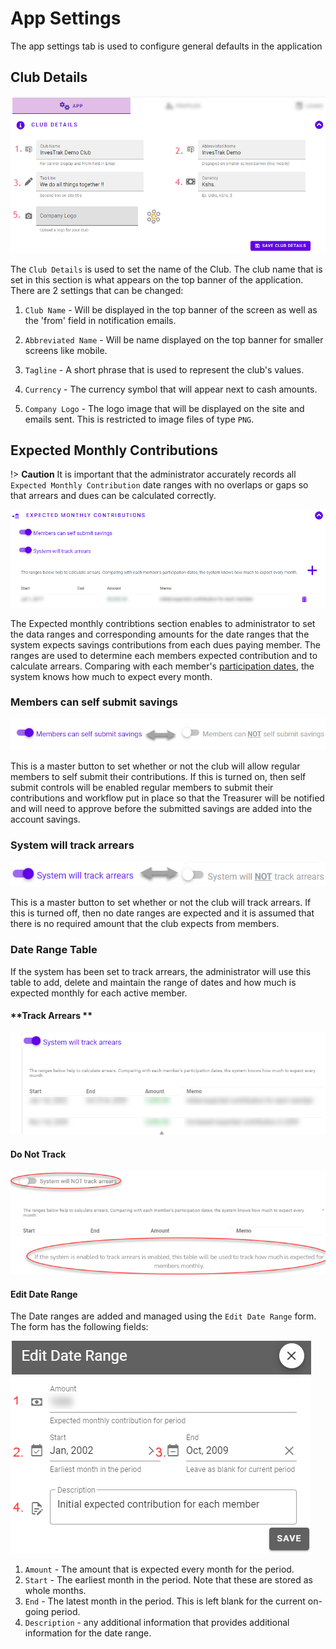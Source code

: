 
# App Settings
The app settings tab is used to configure general defaults in the application

## Club Details
![alt text](../images/11.2_Club_details.png ":size=400 System Settings menu")

The `Club Details` is used to set  the name of the Club. The club name that is set in this section is what appears on the top banner of the application. There are 2 settings that can be changed:

1. `Club Name` - Will be displayed in the top banner of the screen as well as the 'from' field in notification emails.

1. `Abbreviated Name` - Will be name displayed on the top banner for smaller screens like mobile.

1. `Tagline` - A short phrase that is used to represent the club's values.

1. `Currency` - The currency symbol that will appear next to cash amounts.

1. `Company Logo` - The logo image that will be displayed on the site and emails sent. This is restricted to image files of type `PNG`.

## Expected Monthly Contributions

!> **Caution** It is important that the administrator accurately records all `Expected Monthly Contribution` date ranges with no overlaps or gaps so that arrears and dues can be calculated correctly.

![alt text](../images/11.3_Expected_monthly.png ":size=400 Expected monthly payments")


The Expected monthly contribtions section enables to administrator to set  the data ranges and corresponding amounts for the date ranges that the system expects savings contributions from each dues paying member. The ranges are used to determine each members expected contribution and to calculate arrears. Comparing with each member's [participation dates](member-accounts.md?id=participation-dates), the system knows how much to expect every month.

### Members can self submit savings 
![alt text](../images/11.2.2_Self_Submit_Button.png ":size=400 Track Arrears Button")

This is a master button to set whether or not the club will allow regular members to self submit their contributions. If this is turned on, then self submit controls will be enabled regular members to submit their contributions and workflow put in place so that the Treasurer will be notified and will need to approve before the submitted savings are added into the account savings.

### System will track arrears 
![alt text](../images/11.2.2_Track_Arrears_Button.png ":size=400 Track Arrears Button")

This is a master button to set whether or not the club will track arrears. If this is turned off, then no date ranges are expected and it is assumed that there is no required amount that the club expects from members.

### Date Range Table

If the system has been set to track arrears, the administrator will use this table to add, delete and maintain the range of dates and how much is expected monthly for each active member.

<!-- tabs:start -->
#### **Track Arrears **
![alt text](../images/11.3.1_Date_Range_Table.png ":size=400 Date Range track arrears")

#### **Do Not Track**
![alt text](../images/11.3.2_Date_Range_Table_do_not_track.png ":size=400 Date Range do not track arrears")

<!-- tabs:end -->

#### Edit Date Range
The Date ranges are added and managed using the `Edit Date Range` form. The form has the following fields: 

![alt text](../images/11.3_Edit_Date_Range.png ":size=400 Edit Date Ranges")

1. `Amount` - The amount that is expected every month for the period.
1. `Start` - The earliest month in the period. Note that these are stored as whole months.
1. `End` - The latest month in the period. This is left blank for the current on-going period.
1. `Description` - any additional information that provides additional information for the date range.

